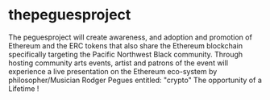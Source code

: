 # thepeguesproject
The peguesproject will create awareness, and adoption and promotion of Ethereum and the ERC tokens that also share the Ethereum blockchain specifically targeting the Pacific Northwest Black community. Through hosting community arts events, artist and patrons of the event will experience a live presentation on the Ethereum eco-system by philosopher/Musician Rodger Pegues entitled: "crypto"  The opportunity of a Lifetime !
